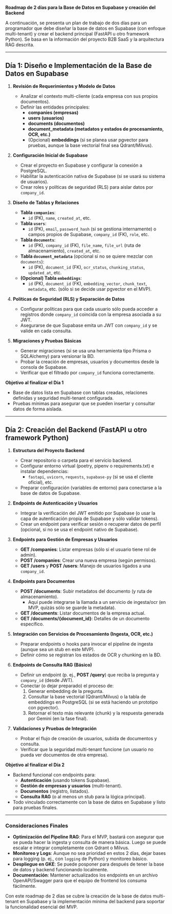 **Roadmap de 2 días para la Base de Datos en Supabase y creación del Backend**

A continuación, se presenta un plan de trabajo de dos días para un programador que debe diseñar la base de datos en Supabase (con enfoque multi-tenant) y crear el backend principal (FastAPI u otro framework Python). Se basa en la información del proyecto B2B SaaS y la arquitectura RAG descrita.

---

## Día 1: Diseño e Implementación de la Base de Datos en Supabase

1. **Revisión de Requerimientos y Modelo de Datos**  
   - Analizar el contexto multi-cliente (cada empresa con sus propios documentos).  
   - Definir las entidades principales:  
     - **companies (empresas)**  
     - **users (usuarios)**  
     - **documents (documentos)**  
     - **document_metadata (metadatos y estados de procesamiento, OCR, etc.)**  
     - (Opcional) **embeddings** (si se planea usar pgvector para pruebas, aunque la base vectorial final sea Qdrant/Milvus).  

2. **Configuración Inicial de Supabase**  
   - Crear el proyecto en Supabase y configurar la conexión a PostgreSQL.  
   - Habilitar la autenticación nativa de Supabase (si se usará su sistema de usuarios).  
   - Crear roles y políticas de seguridad (RLS) para aislar datos por `company_id`.

3. **Diseño de Tablas y Relaciones**  
   - **Tabla `companies`**:  
     - `id` (PK), `name`, `created_at`, etc.  
   - **Tabla `users`**:  
     - `id` (PK), `email`, `password_hash` (si se gestiona internamente) o campos propios de Supabase, `company_id` (FK), `role`, etc.  
   - **Tabla `documents`**:  
     - `id` (PK), `company_id` (FK), `file_name`, `file_url` (ruta de almacenamiento), `created_at`, etc.  
   - **Tabla `document_metadata`** (opcional si no se quiere mezclar con `documents`):  
     - `id` (PK), `document_id` (FK), `ocr_status`, `chunking_status`, `updated_at`, etc.  
   - **(Opcional) Tabla `embeddings`**:  
     - `id` (PK), `document_id` (FK), `embedding_vector`, `chunk_text`, `metadata`, etc. (sólo si se decide usar pgvector en el MVP).

4. **Políticas de Seguridad (RLS) y Separación de Datos**  
   - Configurar políticas para que cada usuario sólo pueda acceder a registros donde `company_id` coincida con la empresa asociada a su JWT.  
   - Asegurarse de que Supabase emita un JWT con `company_id` y se valide en cada consulta.

5. **Migraciones y Pruebas Básicas**  
   - Generar migraciones (si se usa una herramienta tipo Prisma o SQLAlchemy) para versionar la BD.  
   - Probar la creación de empresas, usuarios y documentos desde la consola de Supabase.  
   - Verificar que el filtrado por `company_id` funciona correctamente.

**Objetivo al finalizar el Día 1**  
- Base de datos lista en Supabase con tablas creadas, relaciones definidas y seguridad multi-tenant configurada.  
- Pruebas mínimas para asegurar que se pueden insertar y consultar datos de forma aislada.

---

## Día 2: Creación del Backend (FastAPI u otro framework Python)

1. **Estructura del Proyecto Backend**  
   - Crear repositorio o carpeta para el servicio backend.  
   - Configurar entorno virtual (poetry, pipenv o requirements.txt) e instalar dependencias:  
     - `fastapi`, `uvicorn`, `requests`, `supabase-py` (si se usa el cliente oficial), etc.  
   - Preparar configuración (variables de entorno) para conectarse a la base de datos de Supabase.

2. **Endpoints de Autenticación y Usuarios**  
   - Integrar la verificación del JWT emitido por Supabase (o usar la capa de autenticación propia de Supabase y sólo validar tokens).  
   - Crear un endpoint para verificar sesión o recuperar datos de perfil (opcional, si no se usa el endpoint nativo de Supabase).

3. **Endpoints para Gestión de Empresas y Usuarios**  
   - **GET /companies**: Listar empresas (sólo si el usuario tiene rol de admin).  
   - **POST /companies**: Crear una nueva empresa (según permisos).  
   - **GET /users** y **POST /users**: Manejo de usuarios ligados a una `company_id`.

4. **Endpoints para Documentos**  
   - **POST /documents**: Subir metadatos del documento (y ruta de almacenamiento).  
     - Aquí puede integrarse la llamada a un servicio de ingesta/ocr (en MVP, quizás sólo se guarde la metadata).  
   - **GET /documents**: Listar documentos de la empresa actual.  
   - **GET /documents/{document_id}**: Detalles de un documento específico.  

5. **Integración con Servicios de Procesamiento (Ingesta, OCR, etc.)**  
   - Preparar endpoints o hooks para invocar el pipeline de ingesta (aunque sea un stub en este MVP).  
   - Definir cómo se registran los estados de OCR y chunking en la BD.

6. **Endpoints de Consulta RAG (Básico)**  
   - Definir un endpoint (p. ej., **POST /query**) que reciba la pregunta y `company_id` (desde JWT).  
   - Conectar (o dejar preparado) el proceso de:  
     1. Generar embedding de la pregunta.  
     2. Consultar la base vectorial (Qdrant/Milvus) o la tabla de embeddings en PostgreSQL (si se está haciendo un prototipo con pgvector).  
     3. Retornar el texto más relevante (chunk) y la respuesta generada por Gemini (en la fase final).  

7. **Validaciones y Pruebas de Integración**  
   - Probar el flujo de creación de usuarios, subida de documentos y consulta.  
   - Verificar que la seguridad multi-tenant funcione (un usuario no pueda ver documentos de otra empresa).

**Objetivo al finalizar el Día 2**  
- Backend funcional con endpoints para:  
  - **Autenticación** (usando tokens Supabase).  
  - **Gestión de empresas y usuarios** (multi-tenant).  
  - **Documentos** (registro, listados).  
  - **Consulta RAG** (o al menos un stub para la lógica principal).  
- Todo vinculado correctamente con la base de datos en Supabase y listo para pruebas finales.

---

### Consideraciones Finales
- **Optimización del Pipeline RAG**: Para el MVP, bastará con asegurar que se pueda hacer la ingesta y consulta de manera básica. Luego se puede escalar e integrar completamente con Qdrant o Milvus.  
- **Monitoreo y Logs**: Aunque no sea prioridad en estos 2 días, dejar bases para logging (p. ej., con `logging` de Python) y monitoreo básico.  
- **Despliegue en GKE**: Se puede posponer para después de tener la base de datos y backend funcionando localmente.  
- **Documentación**: Mantener actualizados los endpoints en un archivo OpenAPI/Swagger para que el equipo de frontend los consuma fácilmente.

Con este roadmap de 2 días se cubre la creación de la base de datos multi-tenant en Supabase y la implementación mínima del backend para soportar la funcionalidad esencial del MVP.